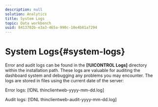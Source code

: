 ```yaml
---
description: null
solution: Analytics
title: System Logs
topic: Data workbench
uuid: 8413702b-e3a3-465a-990c-10e4b81a7294
---
```


# System Logs{#system-logs}

Error and audit logs can be found in the **[!UICONTROL Logs]** directory within the installation path. These logs are valuable for auditing the dashboard system and debugging any problems you may encounter. The logs are stored in files using the current date of the server:

Error logs: [!DNL thinclientweb-yyyy-mm-dd.log]

Audit logs: [!DNL thinclientweb-audit-yyyy-mm-dd.log]
